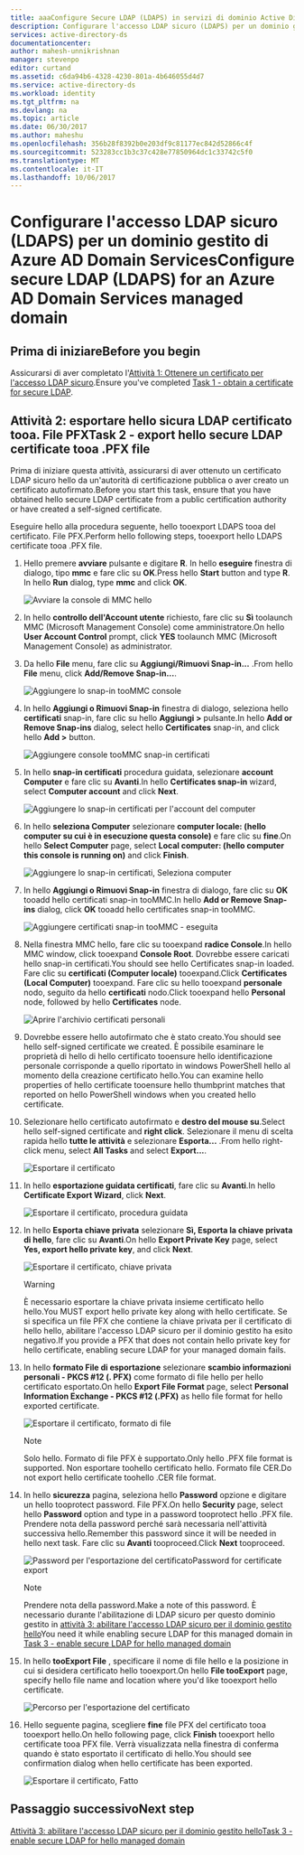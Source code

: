 ```yaml
---
title: aaaConfigure Secure LDAP (LDAPS) in servizi di dominio Active Directory di Azure | Documenti Microsoft
description: Configurare l'accesso LDAP sicuro (LDAPS) per un dominio gestito di Servizi di dominio Azure AD
services: active-directory-ds
documentationcenter: 
author: mahesh-unnikrishnan
manager: stevenpo
editor: curtand
ms.assetid: c6da94b6-4328-4230-801a-4b646055d4d7
ms.service: active-directory-ds
ms.workload: identity
ms.tgt_pltfrm: na
ms.devlang: na
ms.topic: article
ms.date: 06/30/2017
ms.author: maheshu
ms.openlocfilehash: 356b28f8392b0e203df9c81177ec842d52866c4f
ms.sourcegitcommit: 523283cc1b3c37c428e77850964dc1c33742c5f0
ms.translationtype: MT
ms.contentlocale: it-IT
ms.lasthandoff: 10/06/2017
---
```

# <a name="configure-secure-ldap-ldaps-for-an-azure-ad-domain-services-managed-domain"></a><span data-ttu-id="d4299-103">Configurare l'accesso LDAP sicuro (LDAPS) per un dominio gestito di Azure AD Domain Services</span><span class="sxs-lookup"><span data-stu-id="d4299-103">Configure secure LDAP (LDAPS) for an Azure AD Domain Services managed domain</span></span>

## <a name="before-you-begin"></a><span data-ttu-id="d4299-104">Prima di iniziare</span><span class="sxs-lookup"><span data-stu-id="d4299-104">Before you begin</span></span>
<span data-ttu-id="d4299-105">Assicurarsi di aver completato l'[Attività 1: Ottenere un certificato per l'accesso LDAP sicuro](active-directory-ds-admin-guide-configure-secure-ldap.md).</span><span class="sxs-lookup"><span data-stu-id="d4299-105">Ensure you've completed [Task 1 - obtain a certificate for secure LDAP](active-directory-ds-admin-guide-configure-secure-ldap.md).</span></span>


## <a name="task-2---export-hello-secure-ldap-certificate-tooa-pfx-file"></a><span data-ttu-id="d4299-106">Attività 2: esportare hello sicura LDAP certificato tooa. File PFX</span><span class="sxs-lookup"><span data-stu-id="d4299-106">Task 2 - export hello secure LDAP certificate tooa .PFX file</span></span>
<span data-ttu-id="d4299-107">Prima di iniziare questa attività, assicurarsi di aver ottenuto un certificato LDAP sicuro hello da un'autorità di certificazione pubblica o aver creato un certificato autofirmato.</span><span class="sxs-lookup"><span data-stu-id="d4299-107">Before you start this task, ensure that you have obtained hello secure LDAP certificate from a public certification authority or have created a self-signed certificate.</span></span>

<span data-ttu-id="d4299-108">Eseguire hello alla procedura seguente, hello tooexport LDAPS tooa del certificato. File PFX.</span><span class="sxs-lookup"><span data-stu-id="d4299-108">Perform hello following steps, tooexport hello LDAPS certificate tooa .PFX file.</span></span>

1. <span data-ttu-id="d4299-109">Hello premere **avviare** pulsante e digitare **R**. In hello **eseguire** finestra di dialogo, tipo **mmc** e fare clic su **OK**.</span><span class="sxs-lookup"><span data-stu-id="d4299-109">Press hello **Start** button and type **R**. In hello **Run** dialog, type **mmc** and click **OK**.</span></span>

    ![Avviare la console di MMC hello](./media/active-directory-domain-services-admin-guide/secure-ldap-start-run.png)
2. <span data-ttu-id="d4299-111">In hello **controllo dell'Account utente** richiesto, fare clic su **Sì** toolaunch MMC (Microsoft Management Console) come amministratore.</span><span class="sxs-lookup"><span data-stu-id="d4299-111">On hello **User Account Control** prompt, click **YES** toolaunch MMC (Microsoft Management Console) as administrator.</span></span>
3. <span data-ttu-id="d4299-112">Da hello **File** menu, fare clic su **Aggiungi/Rimuovi Snap-in...** .</span><span class="sxs-lookup"><span data-stu-id="d4299-112">From hello **File** menu, click **Add/Remove Snap-in...**.</span></span>

    ![Aggiungere lo snap-in tooMMC console](./media/active-directory-domain-services-admin-guide/secure-ldap-add-snapin.png)
4. <span data-ttu-id="d4299-114">In hello **Aggiungi o Rimuovi Snap-in** finestra di dialogo, seleziona hello **certificati** snap-in, fare clic su hello **Aggiungi >** pulsante.</span><span class="sxs-lookup"><span data-stu-id="d4299-114">In hello **Add or Remove Snap-ins** dialog, select hello **Certificates** snap-in, and click hello **Add >** button.</span></span>

    ![Aggiungere console tooMMC snap-in certificati](./media/active-directory-domain-services-admin-guide/secure-ldap-add-certificates-snapin.png)
5. <span data-ttu-id="d4299-116">In hello **snap-in certificati** procedura guidata, selezionare **account Computer** e fare clic su **Avanti**.</span><span class="sxs-lookup"><span data-stu-id="d4299-116">In hello **Certificates snap-in** wizard, select **Computer account** and click **Next**.</span></span>

    ![Aggiungere lo snap-in certificati per l'account del computer](./media/active-directory-domain-services-admin-guide/secure-ldap-add-certificates-computer-account.png)
6. <span data-ttu-id="d4299-118">In hello **seleziona Computer** selezionare **computer locale: (hello computer su cui è in esecuzione questa console)** e fare clic su **fine**.</span><span class="sxs-lookup"><span data-stu-id="d4299-118">On hello **Select Computer** page, select **Local computer: (hello computer this console is running on)** and click **Finish**.</span></span>

    ![Aggiungere lo snap-in certificati, Seleziona computer](./media/active-directory-domain-services-admin-guide/secure-ldap-add-certificates-local-computer.png)
7. <span data-ttu-id="d4299-120">In hello **Aggiungi o Rimuovi Snap-in** finestra di dialogo, fare clic su **OK** tooadd hello certificati snap-in tooMMC.</span><span class="sxs-lookup"><span data-stu-id="d4299-120">In hello **Add or Remove Snap-ins** dialog, click **OK** tooadd hello certificates snap-in tooMMC.</span></span>

    ![Aggiungere certificati snap-in tooMMC - eseguita](./media/active-directory-domain-services-admin-guide/secure-ldap-add-certificates-snapin-done.png)
8. <span data-ttu-id="d4299-122">Nella finestra MMC hello, fare clic su tooexpand **radice Console**.</span><span class="sxs-lookup"><span data-stu-id="d4299-122">In hello MMC window, click tooexpand **Console Root**.</span></span> <span data-ttu-id="d4299-123">Dovrebbe essere caricati hello snap-in certificati.</span><span class="sxs-lookup"><span data-stu-id="d4299-123">You should see hello Certificates snap-in loaded.</span></span> <span data-ttu-id="d4299-124">Fare clic su **certificati (Computer locale)** tooexpand.</span><span class="sxs-lookup"><span data-stu-id="d4299-124">Click **Certificates (Local Computer)** tooexpand.</span></span> <span data-ttu-id="d4299-125">Fare clic su hello tooexpand **personale** nodo, seguito da hello **certificati** nodo.</span><span class="sxs-lookup"><span data-stu-id="d4299-125">Click tooexpand hello **Personal** node, followed by hello **Certificates** node.</span></span>

    ![Aprire l'archivio certificati personali](./media/active-directory-domain-services-admin-guide/secure-ldap-open-personal-store.png)
9. <span data-ttu-id="d4299-127">Dovrebbe essere hello autofirmato che è stato creato.</span><span class="sxs-lookup"><span data-stu-id="d4299-127">You should see hello self-signed certificate we created.</span></span> <span data-ttu-id="d4299-128">È possibile esaminare le proprietà di hello di hello certificato tooensure hello identificazione personale corrisponde a quello riportato in windows PowerShell hello al momento della creazione certificato hello.</span><span class="sxs-lookup"><span data-stu-id="d4299-128">You can examine hello properties of hello certificate tooensure hello thumbprint matches that reported on hello PowerShell windows when you created hello certificate.</span></span>
10. <span data-ttu-id="d4299-129">Selezionare hello certificato autofirmato e **destro del mouse su**.</span><span class="sxs-lookup"><span data-stu-id="d4299-129">Select hello self-signed certificate and **right click**.</span></span> <span data-ttu-id="d4299-130">Selezionare il menu di scelta rapida hello **tutte le attività** e selezionare **Esporta...** .</span><span class="sxs-lookup"><span data-stu-id="d4299-130">From hello right-click menu, select **All Tasks** and select **Export...**.</span></span>

    ![Esportare il certificato](./media/active-directory-domain-services-admin-guide/secure-ldap-export-cert.png)
11. <span data-ttu-id="d4299-132">In hello **esportazione guidata certificati**, fare clic su **Avanti**.</span><span class="sxs-lookup"><span data-stu-id="d4299-132">In hello **Certificate Export Wizard**, click **Next**.</span></span>

    ![Esportare il certificato, procedura guidata](./media/active-directory-domain-services-admin-guide/secure-ldap-export-cert-wizard.png)
12. <span data-ttu-id="d4299-134">In hello **Esporta chiave privata** selezionare **Sì, Esporta la chiave privata di hello**, fare clic su **Avanti**.</span><span class="sxs-lookup"><span data-stu-id="d4299-134">On hello **Export Private Key** page, select **Yes, export hello private key**, and click **Next**.</span></span>

    ![Esportare il certificato, chiave privata](./media/active-directory-domain-services-admin-guide/secure-ldap-export-private-key.png)

    > [!WARNING]
    > <span data-ttu-id="d4299-136">È necessario esportare la chiave privata insieme certificato hello hello.</span><span class="sxs-lookup"><span data-stu-id="d4299-136">You MUST export hello private key along with hello certificate.</span></span> <span data-ttu-id="d4299-137">Se si specifica un file PFX che contiene la chiave privata per il certificato di hello hello, abilitare l'accesso LDAP sicuro per il dominio gestito ha esito negativo.</span><span class="sxs-lookup"><span data-stu-id="d4299-137">If you provide a PFX that does not contain hello private key for hello certificate, enabling secure LDAP for your managed domain fails.</span></span>
    >
    >
13. <span data-ttu-id="d4299-138">In hello **formato File di esportazione** selezionare **scambio informazioni personali - PKCS #12 (. PFX)** come formato di file hello per hello certificato esportato.</span><span class="sxs-lookup"><span data-stu-id="d4299-138">On hello **Export File Format** page, select **Personal Information Exchange - PKCS #12 (.PFX)** as hello file format for hello exported certificate.</span></span>

    ![Esportare il certificato, formato di file](./media/active-directory-domain-services-admin-guide/secure-ldap-export-to-pfx.png)

    > [!NOTE]
    > <span data-ttu-id="d4299-140">Solo hello. Formato di file PFX è supportato.</span><span class="sxs-lookup"><span data-stu-id="d4299-140">Only hello .PFX file format is supported.</span></span> <span data-ttu-id="d4299-141">Non esportare toohello certificato hello. Formato file CER.</span><span class="sxs-lookup"><span data-stu-id="d4299-141">Do not export hello certificate toohello .CER file format.</span></span>
    >
    >
14. <span data-ttu-id="d4299-142">In hello **sicurezza** pagina, seleziona hello **Password** opzione e digitare un hello tooprotect password. File PFX.</span><span class="sxs-lookup"><span data-stu-id="d4299-142">On hello **Security** page, select hello **Password** option and type in a password tooprotect hello .PFX file.</span></span> <span data-ttu-id="d4299-143">Prendere nota della password perché sarà necessaria nell'attività successiva hello.</span><span class="sxs-lookup"><span data-stu-id="d4299-143">Remember this password since it will be needed in hello next task.</span></span> <span data-ttu-id="d4299-144">Fare clic su **Avanti** tooproceed.</span><span class="sxs-lookup"><span data-stu-id="d4299-144">Click **Next** tooproceed.</span></span>

    ![<span data-ttu-id="d4299-145">Password per l'esportazione del certificato</span><span class="sxs-lookup"><span data-stu-id="d4299-145">Password for certificate export</span></span> ](./media/active-directory-domain-services-admin-guide/secure-ldap-export-select-password.png)

    > [!NOTE]
    > <span data-ttu-id="d4299-146">Prendere nota della password.</span><span class="sxs-lookup"><span data-stu-id="d4299-146">Make a note of this password.</span></span> <span data-ttu-id="d4299-147">È necessario durante l'abilitazione di LDAP sicuro per questo dominio gestito in [attività 3: abilitare l'accesso LDAP sicuro per il dominio gestito hello](active-directory-ds-admin-guide-configure-secure-ldap-enable-ldaps.md)</span><span class="sxs-lookup"><span data-stu-id="d4299-147">You need it while enabling secure LDAP for this managed domain in [Task 3 - enable secure LDAP for hello managed domain](active-directory-ds-admin-guide-configure-secure-ldap-enable-ldaps.md)</span></span>
    >
    >
15. <span data-ttu-id="d4299-148">In hello **tooExport File** , specificare il nome di file hello e la posizione in cui si desidera certificato hello tooexport.</span><span class="sxs-lookup"><span data-stu-id="d4299-148">On hello **File tooExport** page, specify hello file name and location where you'd like tooexport hello certificate.</span></span>

    ![Percorso per l'esportazione del certificato](./media/active-directory-domain-services-admin-guide/secure-ldap-export-select-path.png)
16. <span data-ttu-id="d4299-150">Hello seguente pagina, scegliere **fine** file PFX del certificato tooa tooexport hello.</span><span class="sxs-lookup"><span data-stu-id="d4299-150">On hello following page, click **Finish** tooexport hello certificate tooa PFX file.</span></span> <span data-ttu-id="d4299-151">Verrà visualizzata nella finestra di conferma quando è stato esportato il certificato di hello.</span><span class="sxs-lookup"><span data-stu-id="d4299-151">You should see confirmation dialog when hello certificate has been exported.</span></span>

    ![Esportare il certificato, Fatto](./media/active-directory-domain-services-admin-guide/secure-ldap-exported-as-pfx.png)


## <a name="next-step"></a><span data-ttu-id="d4299-153">Passaggio successivo</span><span class="sxs-lookup"><span data-stu-id="d4299-153">Next step</span></span>
[<span data-ttu-id="d4299-154">Attività 3: abilitare l'accesso LDAP sicuro per il dominio gestito hello</span><span class="sxs-lookup"><span data-stu-id="d4299-154">Task 3 - enable secure LDAP for hello managed domain</span></span>](active-directory-ds-admin-guide-configure-secure-ldap-enable-ldaps.md)

